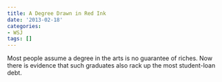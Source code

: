 ```yaml
---
title: A Degree Drawn in Red Ink
date: '2013-02-18'
categories:
- WSJ
tags: []
---
```

Most people assume a degree in the arts is no guarantee of riches. Now there is evidence that such graduates also rack up the most student-loan debt.